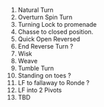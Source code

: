 1. Natural Turn
2. Overturn Spin Turn
3. Turning Lock to promenade
4. Chasse to closed position.
5. Quick Open Reversed
6. End Reverse Turn ?
7. Wisk
8. Weave
9. Tumble Turn
10. Standing on toes ?
11. LF to fallaway to Ronde ?
12. LF into 2 Pivots
13. TBD
